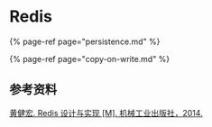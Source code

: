 # Redis

{% page-ref page="persistence.md" %}

{% page-ref page="copy-on-write.md" %}

## 参考资料

 [黄健宏. Redis 设计与实现 \[M\]. 机械工业出版社，2014.](http://redisbook.com/index.html)

